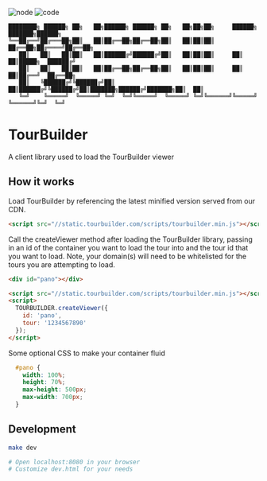 ![node](https://img.shields.io/badge/node-18.4.0-brightgreen.svg) ![code](https://img.shields.io/badge/code%20quality-A-blue)

```
████████╗ ██████╗ ██╗   ██╗██████╗ ██████╗ ██╗   ██╗██╗██╗     ██████╗ ███████╗██████╗ 
╚══██╔══╝██╔═══██╗██║   ██║██╔══██╗██╔══██╗██║   ██║██║██║     ██╔══██╗██╔════╝██╔══██╗
   ██║   ██║   ██║██║   ██║██████╔╝██████╔╝██║   ██║██║██║     ██║  ██║█████╗  ██████╔╝
   ██║   ██║   ██║██║   ██║██╔══██╗██╔══██╗██║   ██║██║██║     ██║  ██║██╔══╝  ██╔══██╗
   ██║   ╚██████╔╝╚██████╔╝██║  ██║██████╔╝╚██████╔╝██║███████╗██████╔╝███████╗██║  ██║
   ╚═╝    ╚═════╝  ╚═════╝ ╚═╝  ╚═╝╚═════╝  ╚═════╝ ╚═╝╚══════╝╚═════╝ ╚══════╝╚═╝  ╚═╝
```

# TourBuilder
A client library used to load the TourBuilder viewer

## How it works
Load TourBuilder by referencing the latest minified version served from our CDN.

```html
<script src="//static.tourbuilder.com/scripts/tourbuilder.min.js"></script>
```

Call the createViewer method after loading the TourBuilder library, passing in an id of the container you want to load the tour into and the tour id that you want to load. Note, your domain(s) will need to be whitelisted for the tours you are attempting to load.

```html
<div id="pano"></div>

<script src="//static.tourbuilder.com/scripts/tourbuilder.min.js"></script>
<script>
  TOURBUILDER.createViewer({
    id: 'pano',
    tour: '1234567890'
  });
</script>
```

Some optional CSS to make your container fluid

```css
  #pano {
    width: 100%;
    height: 70%;
    max-height: 500px;
    max-width: 700px;
  }
```

## Development

```sh
make dev

# Open localhost:8080 in your browser
# Customize dev.html for your needs
```
